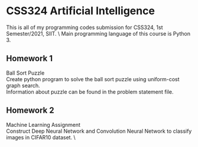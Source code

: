 # CSS324 Artificial Intelligence
This is all of my programming codes submission for CSS324, 1st Semester/2021, SIIT. \ 
Main programming language of this course is Python 3.

## Homework 1
Ball Sort Puzzle \
Create python program to solve the ball sort puzzle using uniform-cost graph search.\
Information about puzzle can be found in the problem statement file.

## Homework 2
Machine Learning Assignment \
Construct Deep Neural Network and Convolution Neural Network to classify images in CIFAR10 dataset. \ 